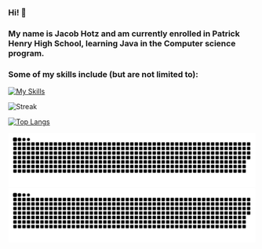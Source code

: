 ### Hi! 👋
### My name is Jacob Hotz and am currently enrolled in Patrick Henry High School, learning Java in the Computer science program.

### Some of my skills include (but are not limited to):
[![My Skills](https://skills.thijs.gg/icons?i=java,py,js,html,md,nodejs,react,unity,css)](https://skills.thijs.gg)

<!-- GitHub Stats -->
![Streak](https://streak-stats.demolab.com?user=Jacob1010-h&theme=tokyonight&mode=weekly&border=DD2BC7)

<!-- Top Languages -->
[![Top Langs](https://github-readme-stats.vercel.app/api/top-langs/?username=Jacob1010-h&layout=compact&theme=tokyonight&size=2)](https://github.com/anuraghazra/github-readme-stats)

<!-- Snake git commit graph -->
![Snek!](https://raw.githubusercontent.com/Jacob1010-h/Jacob1010-h/output/github-contribution-grid-snake-dark.svg#gh-dark-mode-only)
![Snek!](https://raw.githubusercontent.com/Jacob1010-h/Jacob1010-h/output/github-contribution-grid-snake.svg#gh-light-mode-only)

